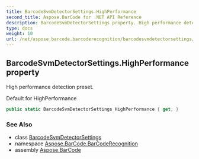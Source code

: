 ```yaml
---
title: BarcodeSvmDetectorSettings.HighPerformance
second_title: Aspose.BarCode for .NET API Reference
description: BarcodeSvmDetectorSettings property. High performance detection preset
type: docs
weight: 10
url: /net/aspose.barcode.barcoderecognition/barcodesvmdetectorsettings/highperformance/
---
```

## BarcodeSvmDetectorSettings.HighPerformance property

High performance detection preset.

Default for HighPerformance

```csharp
public static BarcodeSvmDetectorSettings HighPerformance { get; }
```

### See Also

* class [BarcodeSvmDetectorSettings](../)
* namespace [Aspose.BarCode.BarCodeRecognition](../../barcodesvmdetectorsettings/)
* assembly [Aspose.BarCode](../../../)


